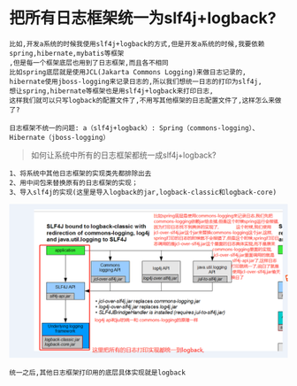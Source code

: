 # 把所有日志框架统一为slf4j+logback?

    比如,开发a系统的时候我使用slf4j+logback的方式,但是开发a系统的时候,我要依赖spring,hibernate,mybatis等框架
    ,但是每一个框架底层也用到了日志框架,而且各不相同
    比如spring底层就是使用JCL(Jakarta Commons Logging)来做日志记录的,
    hibernate使用jboss-logging来记录日志的,所以我们想统一日志的打印为slf4j,
    想让spring,hibernate等框架也是用slf4j+logback来打印日志,
    这样我们就可以只写logback的配置文件了,不用写其他框架的日志配置文件了,这样怎么来做了?

    日志框架不统一的问题: a（slf4j+logback）: Spring（commons-logging）、Hibernate（jboss-logging）

>如何让系统中所有的日志框架都统一成slf4j+logback?

    1、将系统中其他日志框架的实现类先都排除出去
    2、用中间包来替换原有的日志框架的实现；
    3、导入slf4j的实现(这里是导入logback的jar,logback-classic和logback-core)

![](../pics/如何把其他框架中使用的日志框架转成slf4j.png)

    统一之后,其他日志框架打印用的底层具体实现就是logback
